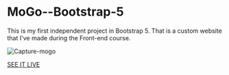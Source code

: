 # MoGo--Bootstrap-5
This is my first independent project in Bootstrap 5. That is a custom website that I've made during the Front-end course.

![Capture-mogo](https://user-images.githubusercontent.com/79335824/108633876-05abaf80-7477-11eb-8e1e-d8b37258581d.JPG)

[SEE IT LIVE](https://leaviki90.github.io/MOGO/)
